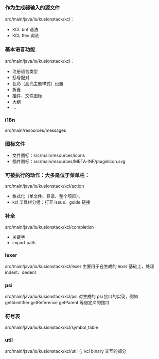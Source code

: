 ### 作为生成器输入的源文件
src/main/java/io/kusionstack/kcl：
- KCL.bnf 语法
- KCL.flex 词法

### 基本语言功能
src/main/java/io/kusionstack/kcl：
- 注册语言类型
- 括号配对
- 色彩（高亮主题样式）设置
- 折叠
- 插件、文件图标
- 大纲
- ...

### i18n
src/main/resources/messages

### 图标文件
- 文件图标：src/main/resources/icons
- 插件图标：src/main/resources/META-INF/pluginIcon.svg

### 可被执行的动作：大多是位于菜单栏：
src/main/java/io/kusionstack/kcl/action
- 格式化（单文件、目录、整个项目）、
- kcl 工具栏分组：打开 issue、guide 链接

### 补全
src/main/java/io/kusionstack/kcl/completion
- 关键字
- import path 

### lexer
src/main/java/io/kusionstack/kcl/lexer
主要用于在生成的 lexer 基础上，处理 indent、dedent

### psi
src/main/java/io/kusionstack/kcl/psi
对生成的 psi 接口的实现，例如 getIdentifier getReference getParent 等自定义的接口

### 符号表
src/main/java/io/kusionstack/kcl/symbol_table

### util
src/main/java/io/kusionstack/kcl/util
与 kcl binary 交互的部分

### 